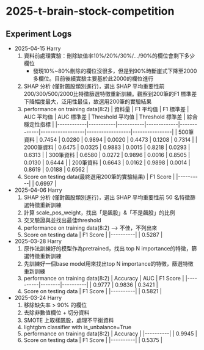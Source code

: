 # 2025-t-brain-stock-competition

## Experiment Logs
- 2025-04-15 Harry
    1. 資料前處理實驗：刪除缺值率10%/20%/30%/.../90%的欄位會剩下多少欄位
        - 發現10%~80%刪除的欄位沒很多，但是到90%時斷崖式下降至2000多欄位。目前後續實驗主要基於此2000的欄位進行
    2. SHAP 分析 (僅對飆股類別進行)，選出 SHAP 平均重要性前200/300/500/2000比特徵篩選特徵重新訓練。觀察到200筆的F1 標準差下降幅度最大，泛用性最佳，故選用200筆的實驗結果
    4. performance on training data(8:2)
        | 資料量     | F1 平均值 | F1 標準差 | AUC 平均值 | AUC 標準差 | Threshold 平均值 | Threshold 標準差 | 綜合穩定性指標 |
        |------------|-----------|-----------|-------------|-------------|------------------|------------------|----------------|
        | 500筆資料  | 0.7454    | 0.0280    | 0.9894      | 0.0020      | 0.4473           | 0.1208           | 0.7314         |
        | 2000筆資料 | 0.6475    | 0.0325    | 0.9883      | 0.0015      | 0.8218           | 0.0293           | 0.6313         |
        | 300筆資料  | 0.6580    | 0.0272    | 0.9896      | 0.0016      | 0.8505           | 0.0130           | 0.6444         |
        | 200筆資料  | 0.6643    | 0.0162    | 0.9898      | 0.0014      | 0.8619           | 0.0188           | 0.6562         |
    5. Score on testing data(最終選用200筆的實驗結果)
        | F1 Score |
        |----------|
        | 0.6997   |
- 2025-04-06 Harry
    1. SHAP 分析 (僅對飆股類別進行)，選出 SHAP 平均重要性前 50 名特徵篩選特徵重新訓練
    2. 計算 scale_pos_weight，找出「是飆股」&「不是飆股」的比例
    3. 交叉驗證與並找出最佳threshold
    4. performance on training data(8:2) --> 不佳，不列出來
    5. Score on testing data
        | F1 Score |
        |----------|
        | 0.5287   |
- 2025-03-28 Harry
    1. 原作法訓練好的模型作為pretrained，找出 top N importance的特徵，篩選特徵重新訓練
    2. 先訓練好一個base model用來找出top N importance的特徵，篩選特徵重新訓練
    3. performance on training data(8:2)
        | Accuracy | AUC    | F1 Score |
        |----------|--------|----------|
        | 0.9777   | 0.9836 | 0.3421   |
    4. Score on testing data
        | F1 Score |
        |----------|
        | 0.5821   |
- 2025-03-24 Harry
    1. 移除缺失率 > 90% 的欄位
    2. 去除非數值欄位 + 切分資料
    3. SMOTE 上取樣飆股，處理不平衡資料
    4. lightgbm classifier with is_unbalance=True
    5. performance on training data(8:2)
        | Accuracy |
        |----------|
        | 0.9945   |
    5. Score on testing data
        | F1 Score |
        |----------|
        | 0.5375   |
